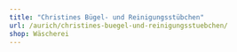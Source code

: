 ```yaml
---
title: "Christines Bügel- und Reinigungsstübchen"
url: /aurich/christines-buegel-und-reinigungsstuebchen/
shop: Wäscherei
---
```

